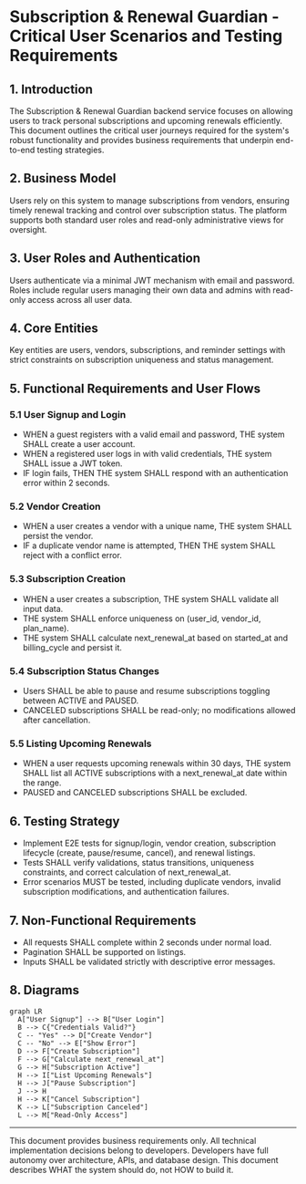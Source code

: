 # Subscription & Renewal Guardian - Critical User Scenarios and Testing Requirements

## 1. Introduction

The Subscription & Renewal Guardian backend service focuses on allowing users to track personal subscriptions and upcoming renewals efficiently. This document outlines the critical user journeys required for the system's robust functionality and provides business requirements that underpin end-to-end testing strategies.

## 2. Business Model

Users rely on this system to manage subscriptions from vendors, ensuring timely renewal tracking and control over subscription status. The platform supports both standard user roles and read-only administrative views for oversight.

## 3. User Roles and Authentication

Users authenticate via a minimal JWT mechanism with email and password. Roles include regular users managing their own data and admins with read-only access across all user data.

## 4. Core Entities

Key entities are users, vendors, subscriptions, and reminder settings with strict constraints on subscription uniqueness and status management.

## 5. Functional Requirements and User Flows

### 5.1 User Signup and Login
- WHEN a guest registers with a valid email and password, THE system SHALL create a user account.
- WHEN a registered user logs in with valid credentials, THE system SHALL issue a JWT token.
- IF login fails, THEN THE system SHALL respond with an authentication error within 2 seconds.

### 5.2 Vendor Creation
- WHEN a user creates a vendor with a unique name, THE system SHALL persist the vendor.
- IF a duplicate vendor name is attempted, THEN THE system SHALL reject with a conflict error.

### 5.3 Subscription Creation
- WHEN a user creates a subscription, THE system SHALL validate all input data.
- THE system SHALL enforce uniqueness on (user_id, vendor_id, plan_name).
- THE system SHALL calculate next_renewal_at based on started_at and billing_cycle and persist it.

### 5.4 Subscription Status Changes
- Users SHALL be able to pause and resume subscriptions toggling between ACTIVE and PAUSED.
- CANCELED subscriptions SHALL be read-only; no modifications allowed after cancellation.

### 5.5 Listing Upcoming Renewals
- WHEN a user requests upcoming renewals within 30 days, THE system SHALL list all ACTIVE subscriptions with a next_renewal_at date within the range.
- PAUSED and CANCELED subscriptions SHALL be excluded.

## 6. Testing Strategy

- Implement E2E tests for signup/login, vendor creation, subscription lifecycle (create, pause/resume, cancel), and renewal listings.
- Tests SHALL verify validations, status transitions, uniqueness constraints, and correct calculation of next_renewal_at.
- Error scenarios MUST be tested, including duplicate vendors, invalid subscription modifications, and authentication failures.

## 7. Non-Functional Requirements

- All requests SHALL complete within 2 seconds under normal load.
- Pagination SHALL be supported on listings.
- Inputs SHALL be validated strictly with descriptive error messages.

## 8. Diagrams

```mermaid
graph LR
  A["User Signup"] --> B["User Login"]
  B --> C{"Credentials Valid?"}
  C -- "Yes" --> D["Create Vendor"]
  C -- "No" --> E["Show Error"]
  D --> F["Create Subscription"]
  F --> G["Calculate next_renewal_at"]
  G --> H["Subscription Active"]
  H --> I["List Upcoming Renewals"]
  H --> J["Pause Subscription"]
  J --> H
  H --> K["Cancel Subscription"]
  K --> L["Subscription Canceled"]
  L --> M["Read-Only Access"]
```

---

This document provides business requirements only. All technical implementation decisions belong to developers. Developers have full autonomy over architecture, APIs, and database design. This document describes WHAT the system should do, not HOW to build it.
